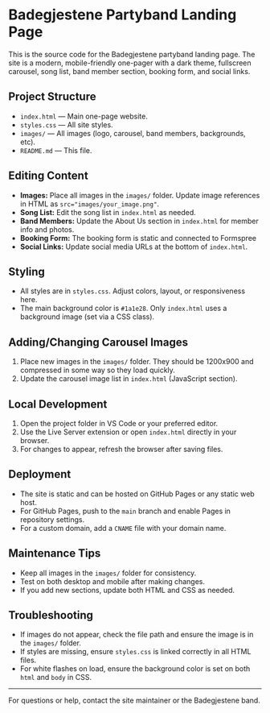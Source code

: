 # Badegjestene Partyband Landing Page

This is the source code for the Badegjestene partyband landing page. The site is a modern, mobile-friendly one-pager with a dark theme, fullscreen carousel, song list, band member section, booking form, and social links.

## Project Structure

- `index.html` — Main one-page website.
- `styles.css` — All site styles.
- `images/` — All images (logo, carousel, band members, backgrounds, etc).
- `README.md` — This file.

## Editing Content

- **Images:** Place all images in the `images/` folder. Update image references in HTML as `src="images/your_image.png"`.
- **Song List:** Edit the song list in `index.html` as needed.
- **Band Members:** Update the About Us section in `index.html` for member info and photos.
- **Booking Form:** The booking form is static and connected to Formspree
- **Social Links:** Update social media URLs at the bottom of `index.html`.

## Styling

- All styles are in `styles.css`. Adjust colors, layout, or responsiveness here.
- The main background color is `#1a1e28`. Only `index.html` uses a background image (set via a CSS class).

## Adding/Changing Carousel Images

1. Place new images in the `images/` folder. They should be 1200x900 and compressed in some way so they load quickly.  
2. Update the carousel image list in `index.html` (JavaScript section).

## Local Development

1. Open the project folder in VS Code or your preferred editor.
2. Use the Live Server extension or open `index.html` directly in your browser.
3. For changes to appear, refresh the browser after saving files.

## Deployment

- The site is static and can be hosted on GitHub Pages or any static web host.
- For GitHub Pages, push to the `main` branch and enable Pages in repository settings.
- For a custom domain, add a `CNAME` file with your domain name.

## Maintenance Tips

- Keep all images in the `images/` folder for consistency.
- Test on both desktop and mobile after making changes.
- If you add new sections, update both HTML and CSS as needed.

## Troubleshooting

- If images do not appear, check the file path and ensure the image is in the `images/` folder.
- If styles are missing, ensure `styles.css` is linked correctly in all HTML files.
- For white flashes on load, ensure the background color is set on both `html` and `body` in CSS.

---
For questions or help, contact the site maintainer or the Badegjestene band.
